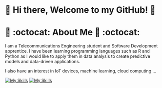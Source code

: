 # 👋 Hi there, Welcome to my GitHub! 👋


# 🔭 :octocat: About Me 🔭 :octocat:

I am a Telecommunications Engineering student and Software Development apprentice. 
I have been learning programming languages such as R and Python as I would like to apply them in data analysis to create predictive models and data-driven applications.

I also have an interest in IoT devices, machine learning, cloud computing ...


[![My Skills](https://skillicons.dev/icons?i=github,r,python,cpp,mysql,arduino,raspberrypi,js,html,css)](https://skillicons.dev)
[![My Skills](https://skillicons.dev/icons?i=vscode,git,linux,latex,md,windows,mint,ubuntu,debian,gcp)](https://skillicons.dev)

<!---

## 🔭 :octocat: About Me 🔭 :octocat:

I’m an enthusiastic learner passionate about technology, constantly exploring the fields of:

* 💻 Software Development
* 📊 Data Analysis
* 📡 Telecommunications
* ⚡ Electronics
* 🤖 Automation & IoT with Arduino and Raspberry Pi

## 🛠️ Skills & Interests

I’m currently learning:

* Python
* R
* C++
* Html
* JavaScript
* SQL

Additionally, I’m interested in:

* Web Development
* Open-Source Contributions
* Machine Learning
* Natural Language Processing
* Computer Vision

## ⚙️ Projects

I like working on exciting projects that involve:

* Developing software applications and tools
* Automating tasks using microcontrollers (Arduino, Raspberry Pi)
* Analyzing and visualizing data to uncover insights
* Building and experimenting with electronic circuits

## 📘 Current Goals

* Deepening my knowledge in software development and engineering concepts
* Expanding my skills in data analysis and statistical modeling
* Dive deeper into IoT, smart devices, and automation



😅 I’m open to receiving guidance on anything I’m currently exploring and learning! ! 😅
I seek to learn from others who contribute to my knowledge.

-->



